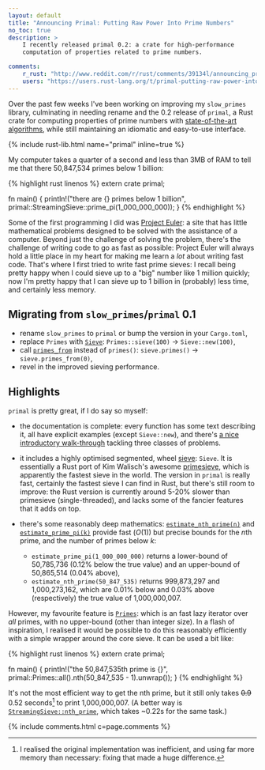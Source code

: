 ```yaml
---
layout: default
title: "Announcing Primal: Putting Raw Power Into Prime Numbers"
no_toc: true
description: >
    I recently released primal 0.2: a crate for high-performance
    computation of properties related to prime numbers.

comments:
    r_rust: "http://www.reddit.com/r/rust/comments/39134l/announcing_primal_putting_raw_power_into_prime/"
    users: "https://users.rust-lang.org/t/primal-putting-raw-power-into-prime-numbers/1747"
---
```


Over the past few weeks I've been working on improving my
`slow_primes` library, culminating in needing rename and the 0.2
release of `primal`, a Rust crate for computing properties of prime
numbers with [state-of-the-art algorithms][primesieve], while still
maintaining an idiomatic and easy-to-use interface.

<div class="centered-libs">
{% include rust-lib.html name="primal" inline=true %}
</div>


[primesieve]: http://primesieve.org/

My computer takes a quarter of a second and less than 3MB of RAM to
tell me that there 50,847,534 primes below 1 billion:

{% highlight rust linenos %}
extern crate primal;

fn main() {
    println!("there are {} primes below 1 billion",
             primal::StreamingSieve::prime_pi(1_000_000_000));
}
{% endhighlight %}


Some of the first programming I did was [Project Euler][pe]: a site
that has little mathematical problems designed to be solved with the
assistance of a computer. Beyond just the challenge of solving the
problem, there's the challenge of writing code to go as fast as
possible: Project Euler will always hold a little place in my heart
for making me learn a *lot* about writing fast code. That's where I
first tried to write fast prime sieves: I recall being pretty happy
when I could sieve up to a "big" number like 1 million quickly; now
I'm pretty happy that I can sieve up to 1 billion in (probably) less
time, and certainly less memory.

[pe]: http://projecteuler.net

## Migrating from `slow_primes`/`primal` 0.1

- rename `slow_primes` to `primal` or bump the version in your
  `Cargo.toml`,
- replace `Primes` with [`Sieve`][sieve]: `Primes::sieve(100)`
  &rarr; `Sieve::new(100)`,
- call [`primes_from`][primes_from] instead of `primes()`:
  `sieve.primes()` &rarr; `sieve.primes_from(0)`,
- revel in the improved sieving performance.

[sieve]: http://huonw.github.io/primal/primal/struct.Sieve.html
[primes_from]: http://huonw.github.io/primal/primal/struct.Sieve.html#method.primes_from

## Highlights

`primal` is pretty great, if I do say so myself:

- the documentation is complete: every function has some text
  describing it, all have explicit examples (except `Sieve::new`), and
  there's [a nice introductory walk-through][intro] tackling three
  classes of problems.
- it includes a highly optimised segmented, wheel [sieve]: `Sieve`. It
  is essentially a Rust port of Kim Walisch's awesome [primesieve],
  which is apparently the fastest sieve in the world. The version in
  `primal` is really fast, certainly the fastest sieve I can find in
  Rust, but there's still room to improve: the Rust version is
  currently around 5-20% slower than primesieve (single-threaded), and
  lacks some of the fancier features that it adds on top.
- there's some reasonably deep mathematics:
  [`estimate_nth_prime(n)`][enp] and [`estimate_prime_pi(k)`][epp]
  provide fast (*O*(1)) but precise bounds for the *n*th prime, and
  the number of primes below *k*:

  - `estimate_prime_pi(1_000_000_000)` returns a lower-bound of
    50,785,736 (0.12% below the true value) and an upper-bound of
    50,865,514 (0.04% above),
  - `estimate_nth_prime(50_847_535)` returns 999,873,297 and
    1,000,273,162, which are 0.01% below and 0.03% above
    (respectively) the true value of 1,000,000,007.

However, my favourite feature is [`Primes`][primes]: which is an fast
lazy iterator over *all* primes, with no upper-bound (other than integer
size). In a flash of inspiration, I realised it would be possible to
do this reasonably efficiently with a simple wrapper around the core
sieve. It can be used a bit like:

{% highlight rust linenos %}
extern crate primal;

fn main() {
    println!("the 50,847,535th prime is {}",
             primal::Primes::all().nth(50_847_535 - 1).unwrap());
}
{% endhighlight %}

<div class="join"></div>

It's not the most efficient way to get the nth prime, but it still
only takes <s>0.9</s> 0.52 seconds[^update] to print 1,000,000,007. (A better way is
[`StreamingSieve::nth_prime`][streaming], which takes ~0.22s for the
same task.)

[^update]: I realised the original implementation was inefficient, and
           using far more memory than necessary: fixing that made a
           huge difference.

[intro]: http://huonw.github.io/primal/primal/#examples
[enp]: http://huonw.github.io/primal/primal/fn.estimate_nth_prime.html
[epp]: http://huonw.github.io/primal/primal/fn.estimate_prime_pi.html
[primes]: http://huonw.github.io/primal/primal/struct.Primes.html
[streaming]: http://huonw.github.io/primal/primal/struct.StreamingSieve.html#method.nth_prime

{% include comments.html c=page.comments %}
